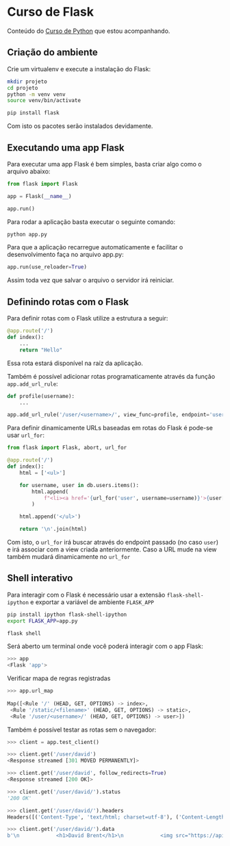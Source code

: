 # Curso de Flask

Conteúdo do [Curso de Python](https://www.youtube.com/channel/UCMre98RDRijOX_fvG1gnsYg) que estou acompanhando.

## Criação do ambiente

Crie um virtualenv e execute a instalação do Flask:

```bash
mkdir projeto
cd projeto
python -m venv venv
source venv/bin/activate

pip install flask
```

Com isto os pacotes serão instalados devidamente.


## Executando uma app Flask

Para executar uma app Flask é bem simples, basta criar algo como o arquivo abaixo:

```python
from flask import Flask

app = Flask(__name__)

app.run()
```

Para rodar a aplicação basta executar o seguinte comando:

```bash
python app.py
```

Para que a aplicação recarregue automaticamente e facilitar o desenvolvimento faça no arquivo app.py:

```python
app.run(use_reloader=True)
```

Assim toda vez que salvar o arquivo o servidor irá reiniciar.


## Definindo rotas com o Flask

Para definir rotas com o Flask utilize a estrutura a seguir:

```python
@app.route('/')
def index():
    ...
    return "Hello"
```

Essa rota estará disponível na raíz da aplicação.

Também é possível adicionar rotas programaticamente através da função `app.add_url_rule`:

```python
def profile(username):
    ...

app.add_url_rule('/user/<username>/', view_func=profile, endpoint='user')
```

Para definir dinamicamente URLs baseadas em rotas do Flask é pode-se usar `url_for`:

```python
from flask import Flask, abort, url_for

@app.route('/')
def index():
    html = ['<ul>']

    for username, user in db.users.items():
        html.append(
            f"<li><a href='{url_for('user', username=username)}'>{user['name']}</a></li>"
        )

    html.append('</ul>')

    return '\n'.join(html)
```

Com isto, o `url_for` irá buscar através do endpoint passado (no caso `user`) e irá associar com a view criada anteriormente. Caso a URL mude na view também mudará dinamicamente no `url_for`


## Shell interativo

Para interagir com o Flask é necessário usar a extensão `flask-shell-ipython` e exportar a variável de ambiente `FLASK_APP`

```bash
pip install ipython flask-shell-ipython
export FLASK_APP=app.py

flask shell
```

Será aberto um terminal onde você poderá interagir com o app Flask:

```python
>>> app
<Flask 'app'>
```

Verificar mapa de regras registradas

```python
>>> app.url_map
 
Map([<Rule '/' (HEAD, GET, OPTIONS) -> index>,
 <Rule '/static/<filename>' (HEAD, GET, OPTIONS) -> static>,
 <Rule '/user/<username>/' (HEAD, GET, OPTIONS) -> user>])

```

Também é possível testar as rotas sem o navegador:

```python
>>> client = app.test_client()

>>> client.get('/user/david')
<Response streamed [301 MOVED PERMANENTLY]>

>>> client.get('/user/david', follow_redirects=True)
<Response streamed [200 OK]>

>>> client.get('/user/david/').status
'200 OK'

>>> client.get('/user/david/').headers
Headers([('Content-Type', 'text/html; charset=utf-8'), ('Content-Length', '190')])

>>> client.get('/user/david/').data
b'\n            <h1>David Brent</h1>\n            <img src="https://api.adorable.io/avatars/100/david.png"/><br/>\n            Telefone: 5555-5555<br/>\n            <a href="/">Voltar</a>\n        '
```
